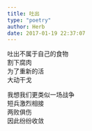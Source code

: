 ```yaml
---  
title: 吐出  
type: "poetry"  
author: Herb  
date: 2017-01-19 22:37:07  
---  
```

吐出不属于自己的食物  
割下腐肉  
为了重新的活  
大动干戈  

我想我们更类似一场战争  
短兵激烈相接  
两败俱伤  
因此纷纷收敛